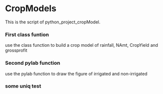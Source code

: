 # CropModels
This is the script of python_project_cropModel.

### First class funtion
use the class function to build a crop model of rainfall, NAmt, CropYield and grossprofit

### Second pylab function 
use the pylab function to draw the figure of irrigated and non-irrigated

### some uniq test
